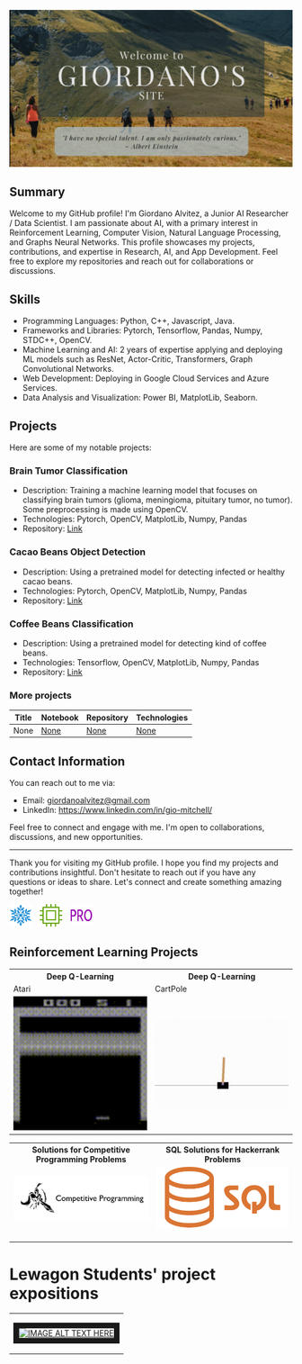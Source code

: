 ![AI Researcher / Data Scientist](https://github.com/z0CoolCS/z0CoolCS/blob/main/welcome_gio.png)

## Summary
Welcome to my GitHub profile! I'm Giordano Alvitez, a Junior AI Researcher / Data Scientist. I am passionate about AI, with a primary interest in Reinforcement Learning, Computer Vision, Natural Language Processing, and Graphs Neural Networks. This profile showcases my projects, contributions, and expertise in Research, AI, and App Development. Feel free to explore my repositories and reach out for collaborations or discussions.

## Skills
- Programming Languages: Python, C++, Javascript, Java.
- Frameworks and Libraries: Pytorch, Tensorflow, Pandas, Numpy, STDC++, OpenCV.  
- Machine Learning and AI: 2 years of expertise applying and deploying ML models such as ResNet, Actor-Critic, Transformers, Graph Convolutional Networks.
- Web Development: Deploying in Google Cloud Services and Azure Services.
- Data Analysis and Visualization: Power BI, MatplotLib, Seaborn.

## Projects

Here are some of my notable projects:

### Brain Tumor Classification

- Description: Training a machine learning model that focuses on classifying brain tumors (glioma, meningioma, pituitary tumor, no tumor). Some preprocessing is made using OpenCV.
- Technologies: Pytorch, OpenCV, MatplotLib, Numpy, Pandas
- Repository: [Link](https://github.com/z0CoolCS/resnet_pretrained/tree/main)

### Cacao Beans Object Detection

- Description: Using a pretrained model for detecting infected or healthy cacao beans.
- Technologies: Pytorch, OpenCV, MatplotLib, Numpy, Pandas
- Repository: [Link](https://github.com/z0CoolCS/cacao_objectdetection)

### Coffee Beans Classification

- Description: Using a pretrained model for detecting kind of coffee beans.
- Technologies: Tensorflow, OpenCV, MatplotLib, Numpy, Pandas
- Repository: [Link](https://github.com/z0CoolCS/coffee_classification)

### More projects
| Title | Notebook | Repository | Technologies |
|-------|----------|------------| ------------ |
| None | [None](link_to_notebook_1.ipynb) | [None](link_to_repo_1) | [None](link_to_repo_1) |

## Contact Information

You can reach out to me via:

- Email: giordanoalvitez@gmail.com
- LinkedIn: https://www.linkedin.com/in/gio-mitchell/

Feel free to connect and engage with me. I'm open to collaborations, discussions, and new opportunities.

---

Thank you for visiting my GitHub profile. I hope you find my projects and contributions insightful. Don't hesitate to reach out if you have any questions or ideas to share. Let's connect and create something amazing together!


<a href='https://archiveprogram.github.com/'><img src='https://raw.githubusercontent.com/acervenky/animated-github-badges/master/assets/acbadge.gif' width='40' height='40'></a> <a href='https://docs.github.com/en/developers'><img src='https://raw.githubusercontent.com/acervenky/animated-github-badges/master/assets/devbadge.gif' width='40' height='40'></a> <a href='https://github.com/pricing'><img src='https://raw.githubusercontent.com/acervenky/animated-github-badges/master/assets/pro.gif' width='40' height='40'></a> 

## Reinforcement Learning Projects
<table>
  <tr>
    <th>Deep Q-Learning</th>
    <th>Deep Q-Learning</th>
  </tr>
  <tr>
    <td>Atari</td>
    <td>CartPole</td>
  </tr>
  <tr>
    <td>
      <img src="https://github.com/z0CoolCS/z0CoolCS/blob/main/atari_dql.gif" width="320" >
    </td>
    <td>
      <img src="https://github.com/z0CoolCS/z0CoolCS/blob/main/cartpole_dql.gif" width="320" >
    </td>
  </tr>
</table>

<table>
  <tr>
    <th>Solutions for Competitive Programming Problems</th>
    <th>SQL Solutions for Hackerrank Problems</th>
  </tr>
  <tr>
    <td>
      <a href='https://github.com/z0CoolCS/CompetitiveProgramming'>
        <img src="competitive_programming.png" width="320" >
      </a> 
    </td>
      <td>
      <a href='https://github.com/z0CoolCS/Hackerrank-Problems/tree/main/SQL-Problems'>
        <img src="sql.png" width="320" >
      </a> 
    </td>
  </tr>
</table>

# Lewagon Students' project expositions

<table>
  <tr>
    <td>
      
<a href="http://www.youtube.com/watch?feature=player_embedded&v=0U0dfwu6EOY
" target="_blank"><img src="http://img.youtube.com/vi/0U0dfwu6EOY/0.jpg" 
alt="IMAGE ALT TEXT HERE" width="240" height="180" border="10" /></a>
    </td>
  </tr>
</table>
